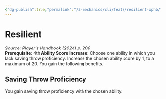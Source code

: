 ```yaml
---
{"dg-publish":true,"permalink":"/3-mechanics/cli/feats/resilient-xphb/","tags":["ttrpg-cli/compendium/src/5e/xphb","ttrpg-cli/feat"],"noteIcon":""}
---
```


# Resilient
*Source: Player's Handbook (2024) p. 206*  
**Prerequisite**: 4th
**Ability Score Increase**: Choose one ability in which you lack saving throw proficiency. Increase the chosen ability score by 1, to a maximum of 20.
You gain the following benefits.

## Saving Throw Proficiency

You gain saving throw proficiency with the chosen ability.
